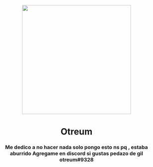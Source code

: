 <div id="header" align="center">
    <img src="https://media.tenor.com/cNddfchCaqIAAAAC/ghostemane-mercury.gif" width="350" />
    <h1 align="center">Otreum</h1>
    <h3 align="center">Me dedico a no hacer nada solo pongo esto ns pq , estaba aburrido
        Agregame en discord si gustas pedazo de gil otreum#9328
        </h3>
</div>
